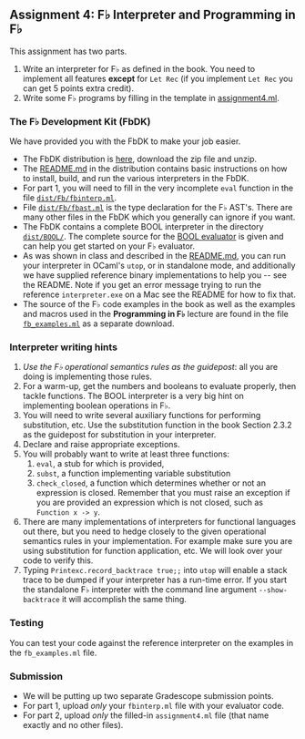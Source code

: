 ## Assignment 4: F♭ Interpreter and Programming in F♭

This assignment has two parts.

1.  Write an interpreter for F♭ as defined in the book. You need to implement all features **except** for `Let Rec` (if you implement `Let Rec` you can get 5 points extra credit).
2.  Write some F♭ programs by filling in the template in [assignment4.ml](assignment4.ml).

### The F♭ Development Kit (FbDK)

We have provided you with the FbDK to make your job easier.

*  The FbDK distribution is [here](http://pl.cs.jhu.edu/pl/book/dist), download the zip file and unzip.
*  The [README.md](http://pl.cs.jhu.edu/pl/book/dist/fbdk/README.md) in the distribution contains basic instructions on how to install, build, and run the various interpreters in the FbDK.
* For part 1, you will need to fill in the very incomplete `eval` function in the file [`dist/Fb/fbinterp.ml`](http://pl.cs.jhu.edu/pl/book/dist/fbdk/Fb/fbinterp.ml).
*   File [`dist/Fb/fbast.ml`](http://pl.cs.jhu.edu/pl/book/dist/fbdk/Fb/fbast.ml) is the type declaration for the F♭ AST's.  There are many other files in the FbDK which you generally can ignore if you want.
*   The FbDK contains a complete BOOL interpreter in the directory [`dist/BOOL/`](http://pl.cs.jhu.edu/pl/book/dist/fbdk/BOOL/). The complete source for the [BOOL evaluator](http://pl.cs.jhu.edu/pl/book/dist/fbdk/BOOL/boolinterp.ml) is given and can help you get started on your F♭ evaluator.
*  As was shown in class and described in the [README.md](http://pl.cs.jhu.edu/pl/book/dist/fbdk/README.md), you can run your interpreter in OCaml's `utop`, or in standalone mode, and additionally we have supplied reference binary implementations to help you  -- see the README.  Note if you get an error message trying to run the reference `interpreter.exe` on a Mac see the README for how to fix that.
*  The source of the F♭ code examples in the book as well as the examples and macros used in the **Programming in F♭** lecture are found in the file [`fb_examples.ml`](http://pl.cs.jhu.edu/pl/ocaml/fb_examples.ml) as a separate download.

### Interpreter writing hints

1.  *Use the F♭ operational semantics rules as the guidepost*: all you are doing is implementing those rules.
2.  For a warm-up, get the numbers and booleans to evaluate properly, then tackle functions. The BOOL interpreter is a very big hint on implementing boolean operations in F♭.
3.  You will need to write several auxiliary functions for performing substitution, etc.  Use the substitution function in the book Section 2.3.2 as the guidepost for substitution in your interpreter.
4.  Declare and raise appropriate exceptions.
5.  You will probably want to write at least three functions:
    1.  `eval`, a stub for which is provided,
    2.  `subst`, a function implementing variable substitution
    3.  `check_closed`, a function which determines whether or not an expression is closed.  Remember that you must raise an exception if you are provided an expression which is not closed, such as `Function x -> y`.
6.  There are many implementations of interpreters for functional languages out there, but you need to hedge closely to the given operational semantics rules in your implementation. For example make sure you are using substitution for function application, etc. We will look over your code to verify this.
7.  Typing `Printexc.record_backtrace true;;` into `utop` will enable a stack trace to be dumped if your interpreter has a run-time error.  If you start the standalone F♭ interpreter with the command line argument `--show-backtrace` it will accomplish the same thing.

### Testing

You can test your code against the reference interpreter on the examples in the `fb_examples.ml` file.

### Submission

*   We will be putting up two separate Gradescope submission points.
*   For part 1, upload _only_ your `fbinterp.ml` file with your evaluator code.
*   For part 2, upload _only_ the filled-in `assignment4.ml` file (that name exactly and no other files).